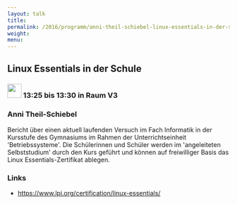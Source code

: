 ```yaml
---
layout: talk
title:
permalink: /2016/programm/anni-theil-schiebel-linux-essentials-in-der-schule/
weight:
menu:
---
```

## Linux Essentials in der Schule

### <img height = "32" src="../../../images/lightning.svg"> 13:25 bis 13:30 in Raum V3

### Anni Theil-Schiebel

Bericht über einen aktuell laufenden Versuch im Fach Informatik in der Kursstufe des Gymnasiums im Rahmen der Unterrichtseinheit 'Betriebssysteme'. Die Schülerinnen und Schüler werden im 'angeleiteten Selbststudium' durch den Kurs geführt und können auf freiwilliger Basis das Linux Essentials-Zertifikat ablegen.

### Links

- <a href="https://www.lpi.org/certification/linux-essentials/" target="_blank">https://www.lpi.org/certification/linux-essentials/</a>
